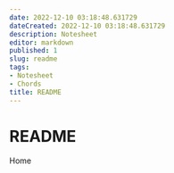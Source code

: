 ```yaml
---
date: 2022-12-10 03:18:48.631729
dateCreated: 2022-12-10 03:18:48.631729
description: Notesheet
editor: markdown
published: 1
slug: readme
tags:
- Notesheet
- Chords
title: README
---
```


# README

Home
